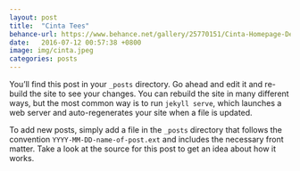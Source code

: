 ```yaml
---
layout: post
title:  "Cinta Tees"
behance-url: https://www.behance.net/gallery/25770151/Cinta-Homepage-Design-for-an-Online-Tee-Store
date:   2016-07-12 00:57:38 +0800
image: img/cinta.jpeg
categories: posts
---
```

You’ll find this post in your `_posts` directory. Go ahead and edit it and re-build the site to see your changes. You can rebuild the site in many different ways, but the most common way is to run `jekyll serve`, which launches a web server and auto-regenerates your site when a file is updated.

To add new posts, simply add a file in the `_posts` directory that follows the convention `YYYY-MM-DD-name-of-post.ext` and includes the necessary front matter. Take a look at the source for this post to get an idea about how it works.
